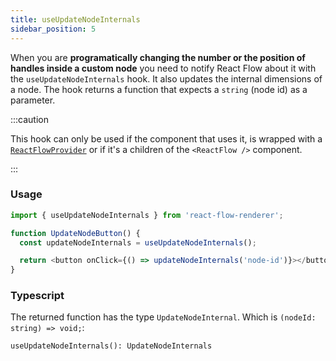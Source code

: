 ```yaml
---
title: useUpdateNodeInternals
sidebar_position: 5
---
```


When you are **programatically changing the number or the position of handles inside a custom node** you need to notify React Flow about it with the `useUpdateNodeInternals` hook. It also updates the internal dimensions of a node. The hook returns a function that expects a `string` (node id) as a parameter.

:::caution

This hook can only be used if the component that uses it, is wrapped with a [`ReactFlowProvider`](/docs/api/react-flow-provider/) or if it's a children of the `<ReactFlow />` component.

:::

### Usage

```javascript
import { useUpdateNodeInternals } from 'react-flow-renderer';

function UpdateNodeButton() {
  const updateNodeInternals = useUpdateNodeInternals();

  return <button onClick={() => updateNodeInternals('node-id')}></button>;
}
```

### Typescript

The returned function has the type `UpdateNodeInternal`. Which is `(nodeId: string) => void;`:

`useUpdateNodeInternals(): UpdateNodeInternals`

